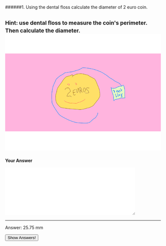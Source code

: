 ######1. Using the dental floss calculate the diameter of 2 euro coin.

<small><span class="gray">Hint</span>: use dental floss to measure the coin's perimeter. Then calculate the diameter.</small>
![](2euros.png)
---

**Your Answer**

<textarea style="border:none;" rows="10" cols="50"></textarea>
---

<div class="answer hidden">
    Answer: 25.75 mm
</div>

<button class="show-answers">Show Answers!</button>